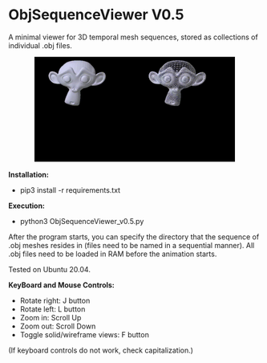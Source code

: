 # ObjSequenceViewer V0.5
A minimal viewer for 3D temporal mesh sequences, stored as collections of individual .obj files.

<p align="center">
<img src="sample_videos/solid.gif" width="200"><img src="sample_videos/wireframe.gif" width="200">
</p>

<b> Installation: </b>

 - pip3 install -r requirements.txt

<b> Execution: </b>

 - python3 ObjSequenceViewer_v0.5.py

After the program starts, you can specify the directory that the sequence of .obj meshes resides in (files need to be named in a sequential manner).
All .obj files need to be loaded in RAM before the animation starts.

Tested on Ubuntu 20.04.

<b> KeyBoard and Mouse Controls: </b>

- Rotate right: J button
- Rotate left: L button
- Zoom in: Scroll Up
- Zoom out: Scroll Down
- Toggle solid/wireframe views: F button

(If keyboard controls do not work, check capitalization.)
